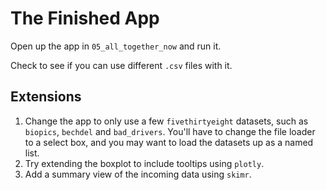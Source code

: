 # The Finished App

Open up the app in `05_all_together_now` and run it. 

Check to see if you can use different `.csv` files with it. 

## Extensions

1. Change the app to only use a few `fivethirtyeight` datasets, such as `biopics`, `bechdel` and `bad_drivers`. You'll have to change the file loader to a select box, and you may want to load the datasets up as a named list.
2. Try extending the boxplot to include tooltips using `plotly`. 
3. Add a summary view of the incoming data using `skimr`. 
